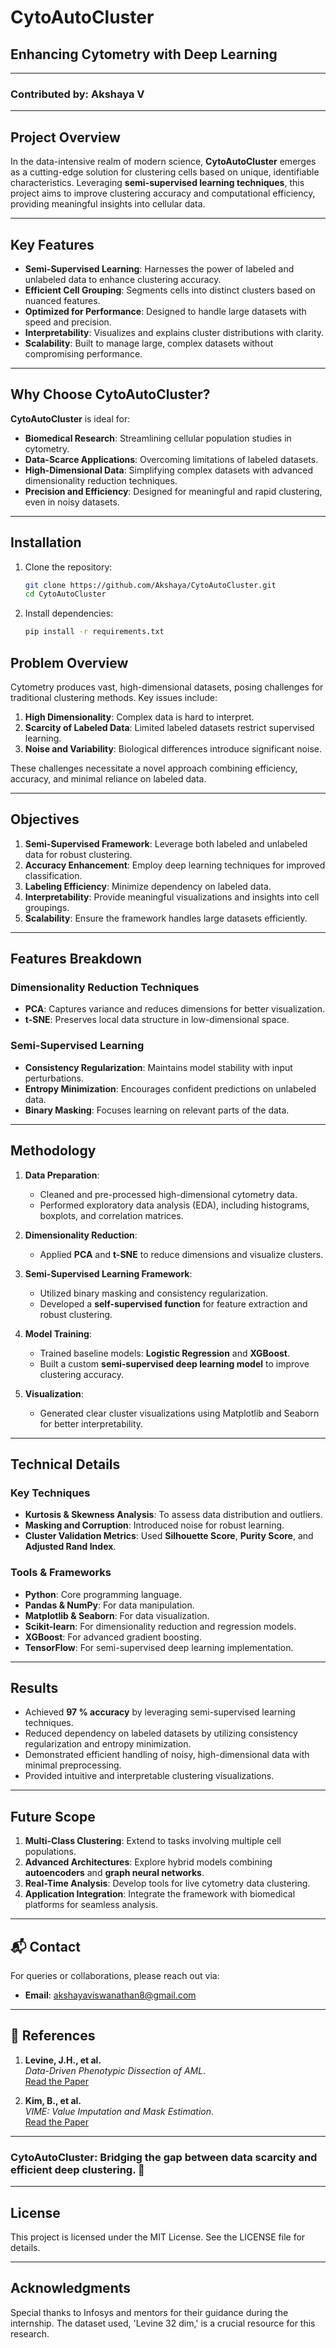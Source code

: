 # CytoAutoCluster 

## Enhancing Cytometry with Deep Learning

---

### Contributed by: **Akshaya V**

---

## Project Overview

In the data-intensive realm of modern science, **CytoAutoCluster** emerges as a cutting-edge solution for clustering cells based on unique, identifiable characteristics. Leveraging **semi-supervised learning techniques**, this project aims to improve clustering accuracy and computational efficiency, providing meaningful insights into cellular data.

---

##  Key Features

- **Semi-Supervised Learning**: Harnesses the power of labeled and unlabeled data to enhance clustering accuracy.
- **Efficient Cell Grouping**: Segments cells into distinct clusters based on nuanced features.
- **Optimized for Performance**: Designed to handle large datasets with speed and precision.
- **Interpretability**: Visualizes and explains cluster distributions with clarity.
- **Scalability**: Built to manage large, complex datasets without compromising performance.

---

## Why Choose CytoAutoCluster?

**CytoAutoCluster** is ideal for:
- **Biomedical Research**: Streamlining cellular population studies in cytometry.
- **Data-Scarce Applications**: Overcoming limitations of labeled datasets.
- **High-Dimensional Data**: Simplifying complex datasets with advanced dimensionality reduction techniques.
- **Precision and Efficiency**: Designed for meaningful and rapid clustering, even in noisy datasets.

---
## Installation
1. Clone the repository:
   ```bash
   git clone https://github.com/Akshaya/CytoAutoCluster.git
   cd CytoAutoCluster
2. Install dependencies:
   ```bash
   pip install -r requirements.txt

##  Problem Overview

Cytometry produces vast, high-dimensional datasets, posing challenges for traditional clustering methods. Key issues include:

1. **High Dimensionality**: Complex data is hard to interpret.
2. **Scarcity of Labeled Data**: Limited labeled datasets restrict supervised learning.
3. **Noise and Variability**: Biological differences introduce significant noise.

These challenges necessitate a novel approach combining efficiency, accuracy, and minimal reliance on labeled data.

---

##  Objectives

1. **Semi-Supervised Framework**: Leverage both labeled and unlabeled data for robust clustering.
2. **Accuracy Enhancement**: Employ deep learning techniques for improved classification.
3. **Labeling Efficiency**: Minimize dependency on labeled data.
4. **Interpretability**: Provide meaningful visualizations and insights into cell groupings.
5. **Scalability**: Ensure the framework handles large datasets efficiently.

---

##  Features Breakdown

### Dimensionality Reduction Techniques
- **PCA**: Captures variance and reduces dimensions for better visualization.
- **t-SNE**: Preserves local data structure in low-dimensional space.

### Semi-Supervised Learning
- **Consistency Regularization**: Maintains model stability with input perturbations.
- **Entropy Minimization**: Encourages confident predictions on unlabeled data.
- **Binary Masking**: Focuses learning on relevant parts of the data.

---

##  Methodology

1. **Data Preparation**:
   - Cleaned and pre-processed high-dimensional cytometry data.
   - Performed exploratory data analysis (EDA), including histograms, boxplots, and correlation matrices.

2. **Dimensionality Reduction**:
   - Applied **PCA** and **t-SNE** to reduce dimensions and visualize clusters.

3. **Semi-Supervised Learning Framework**:
   - Utilized binary masking and consistency regularization.
   - Developed a **self-supervised function** for feature extraction and robust clustering.

4. **Model Training**:
   - Trained baseline models: **Logistic Regression** and **XGBoost**.
   - Built a custom **semi-supervised deep learning model** to improve clustering accuracy.

5. **Visualization**:
   - Generated clear cluster visualizations using Matplotlib and Seaborn for better interpretability.

---

## Technical Details

###  Key Techniques
- **Kurtosis & Skewness Analysis**: To assess data distribution and outliers.
- **Masking and Corruption**: Introduced noise for robust learning.
- **Cluster Validation Metrics**: Used **Silhouette Score**, **Purity Score**, and **Adjusted Rand Index**.

###  Tools & Frameworks
- **Python**: Core programming language.
- **Pandas & NumPy**: For data manipulation.
- **Matplotlib & Seaborn**: For data visualization.
- **Scikit-learn**: For dimensionality reduction and regression models.
- **XGBoost**: For advanced gradient boosting.
- **TensorFlow**: For semi-supervised deep learning implementation.

---

##  Results

- Achieved **97 % accuracy** by leveraging semi-supervised learning techniques.
- Reduced dependency on labeled datasets by utilizing consistency regularization and entropy minimization.
- Demonstrated efficient handling of noisy, high-dimensional data with minimal preprocessing.
- Provided intuitive and interpretable clustering visualizations.

---

##  Future Scope

1. **Multi-Class Clustering**: Extend to tasks involving multiple cell populations.
2. **Advanced Architectures**: Explore hybrid models combining **autoencoders** and **graph neural networks**.
3. **Real-Time Analysis**: Develop tools for live cytometry data clustering.
4. **Application Integration**: Integrate the framework with biomedical platforms for seamless analysis.

---


## 📬 Contact

For queries or collaborations, please reach out via:

- **Email**: [akshayaviswanathan8@gmail.com](mailto:akshayaviswanathan8@gmail.com)

---

## 📜 References

1. **Levine, J.H., et al.**  
   *Data-Driven Phenotypic Dissection of AML*.  
   [Read the Paper](https://www.sciencedirect.com/science/article/pii/S0092867415006376)

2. **Kim, B., et al.**  
   *VIME: Value Imputation and Mask Estimation*.  
   [Read the Paper](https://arxiv.org/pdf/2006.05278)

---

### CytoAutoCluster: Bridging the gap between data scarcity and efficient deep clustering. 🌟
---

## License
This project is licensed under the MIT License. See the LICENSE file for details.

---

## Acknowledgments

Special thanks to Infosys and mentors for their guidance during the internship. The dataset used, 'Levine 32 dim,' is a crucial resource for this research.

